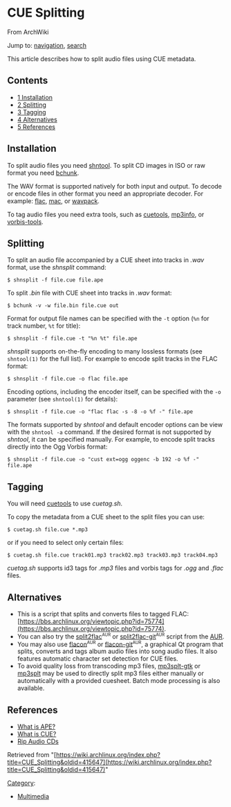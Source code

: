 # CUE Splitting

From ArchWiki

Jump to: [navigation](#column-one), [search](#searchInput)

This article describes how to split audio files using CUE metadata.

## Contents

*   [1 Installation](#Installation)
*   [2 Splitting](#Splitting)
*   [3 Tagging](#Tagging)
*   [4 Alternatives](#Alternatives)
*   [5 References](#References)

## Installation

To split audio files you need [shntool](https://www.archlinux.org/packages/?name=shntool). To split CD images in ISO or raw format you need [bchunk](https://www.archlinux.org/packages/?name=bchunk).

The WAV format is supported natively for both input and output. To decode or encode files in other format you need an appropriate decoder. For example: [flac](https://www.archlinux.org/packages/?name=flac), [mac](https://www.archlinux.org/packages/?name=mac), or [wavpack](https://www.archlinux.org/packages/?name=wavpack).

To tag audio files you need extra tools, such as [cuetools](https://www.archlinux.org/packages/?name=cuetools), [mp3info](https://www.archlinux.org/packages/?name=mp3info), or [vorbis-tools](https://www.archlinux.org/packages/?name=vorbis-tools).

## Splitting

To split an audio file accompanied by a CUE sheet into tracks in _.wav_ format, use the _shnsplit_ command:

```
$ shnsplit -f file.cue file.ape

```

To split _.bin_ file with CUE sheet into tracks in _.wav_ format:

```
$ bchunk -v -w file.bin file.cue out

```

Format for output file names can be specified with the `-t` option (`%n` for track number, `%t` for title):

```
$ shnsplit -f file.cue -t "%n %t" file.ape

```

_shnsplit_ supports on-the-fly encoding to many lossless formats (see `shntool(1)` for the full list). For example to encode split tracks in the FLAC format:

```
$ shnsplit -f file.cue -o flac file.ape

```

Encoding options, including the encoder itself, can be specified with the `-o` parameter (see `shntool(1)` for details):

```
$ shnsplit -f file.cue -o "flac flac -s -8 -o %f -" file.ape

```

The formats supported by _shntool_ and default encoder options can be view with the `shntool -a` command. If the desired format is not supported by _shntool_, it can be specified manually. For example, to encode split tracks directly into the Ogg Vorbis format:

```
$ shnsplit -f file.cue -o "cust ext=ogg oggenc -b 192 -o %f -" file.ape

```

## Tagging

You will need [cuetools](https://www.archlinux.org/packages/?name=cuetools) to use _cuetag.sh_.

To copy the metadata from a CUE sheet to the split files you can use:

```
$ cuetag.sh file.cue *.mp3

```

or if you need to select only certain files:

```
$ cuetag.sh file.cue track01.mp3 track02.mp3 track03.mp3 track04.mp3

```

_cuetag.sh_ supports id3 tags for _.mp3_ files and vorbis tags for _.ogg_ and _.flac_ files.

## Alternatives

*   This is a script that splits and converts files to tagged FLAC: [https://bbs.archlinux.org/viewtopic.php?id=75774](https://bbs.archlinux.org/viewtopic.php?id=75774).
*   You can also try the [split2flac](https://aur.archlinux.org/packages/split2flac/)<sup><small>AUR</small></sup> or [split2flac-git](https://aur.archlinux.org/packages/split2flac-git/)<sup><small>AUR</small></sup> script from the [AUR](/index.php/AUR "AUR").
*   You may also use [flacon](https://aur.archlinux.org/packages/flacon/)<sup><small>AUR</small></sup> or [flacon-git](https://aur.archlinux.org/packages/flacon-git/)<sup><small>AUR</small></sup>, a graphical Qt program that splits, converts and tags album audio files into song audio files. It also features automatic character set detection for CUE files.
*   To avoid quality loss from transcoding mp3 files, [mp3splt-gtk](https://www.archlinux.org/packages/?name=mp3splt-gtk) or [mp3splt](https://www.archlinux.org/packages/?name=mp3splt) may be used to directly split mp3 files either manually or automatically with a provided cuesheet. Batch mode processing is also available.

## References

*   [What is APE?](https://en.wikipedia.org/wiki/Monkey%27s_Audio "wikipedia:Monkey's Audio")
*   [What is CUE?](https://en.wikipedia.org/wiki/Cue_file "wikipedia:Cue file")
*   [Rip Audio CDs](/index.php/Rip_Audio_CDs "Rip Audio CDs")

Retrieved from "[https://wiki.archlinux.org/index.php?title=CUE_Splitting&oldid=415647](https://wiki.archlinux.org/index.php?title=CUE_Splitting&oldid=415647)"

[Category](/index.php/Special:Categories "Special:Categories"):

*   [Multimedia](/index.php/Category:Multimedia "Category:Multimedia")